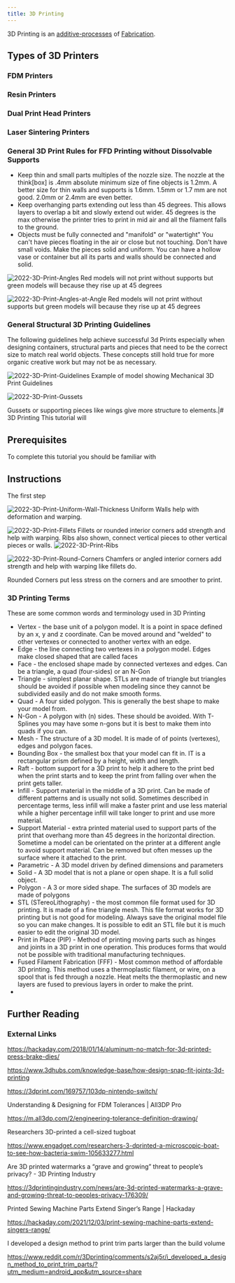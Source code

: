 ```yaml
---
title: 3D Printing
---
```


3D Printing is an [additive-processes](../sculpture/additive-processes.md) of [Fabrication](../making/fabrication.md).

## Types of 3D Printers

### FDM Printers

### Resin Printers

### Dual Print Head Printers

### Laser Sintering Printers

### General 3D Print Rules for FFD Printing without Dissolvable Supports

- Keep thin and small parts multiples of the nozzle size. The nozzle at the think[box] is .4mm absolute minimum size of fine objects is 1.2mm. A better size for thin walls and supports is 1.6mm. 1.5mm or 1.7 mm are not good. 2.0mm or 2.4mm are even better.
- Keep overhanging parts extending out less than 45 degrees. This allows layers to overlap a bit and slowly extend out wider. 45 degrees is the max otherwise the printer tries to print in mid air and all the filament falls to the ground.
- Objects must be fully connected and "manifold" or "watertight" You can't have pieces floating in the air or close but not touching. Don't have small voids. Make the pieces solid and uniform. You can have a hollow vase or container but all its parts and walls should be connected and solid.

![2022-3D-Print-Angles](../attachments/2022-3D-Print-Angles.png) Red models will not print without supports but green models will because they rise up at 45 degrees

![2022-3D-Print-Angles-at-Angle](../attachments/2022-3D-Print-Angles-at-Angle.png) Red models will not print without supports but green models will because they rise up at 45 degrees

### General Structural 3D Printing Guidelines

The following guidelines help achieve successful 3d Prints especially when designing containers, structural parts and pieces that need to be the correct size to match real world objects. These concepts still hold true for more organic creative work but may not be as necessary.

![2022-3D-Print-Guidelines](../attachments/2022-3D-Print-Guidelines.png) Example of model showing Mechanical 3D Print Guidelines

![2022-3D-Print-Gussets](../attachments/2022-3D-Print-Gussets.png)

Gussets or supporting pieces like wings give more structure to elements.|# 3D Printing This tutorial will

## Prerequisites

To complete this tutorial you should be familiar with

## Instructions

The first step

![2022-3D-Print-Uniform-Wall-Thickness](../attachments/2022-3D-Print-Uniform-Wall-Thickness.png) Uniform Walls help with deformation and warping.

![2022-3D-Print-Fillets](../attachments/2022-3D-Print-Fillets.png) Fillets or rounded interior corners add strength and help with warping. Ribs also shown, connect vertical pieces to other vertical pieces or walls. ![2022-3D-Print-Ribs](../attachments/2022-3D-Print-Ribs.png)

![2022-3D-Print-Round-Corners](../attachments/2022-3D-Print-Round-Corners.png) Chamfers or angled interior corners add strength and help with warping like fillets do.

Rounded Corners put less stress on the corners and are smoother to print.

### 3D Printing Terms

These are some common words and terminology used in 3D Printing

- Vertex - the base unit of a polygon model. It is a point in space defined by an x, y and z coordinate. Can be moved around and "welded" to other vertexes or connected to another vertex with an edge.
- Edge - the line connecting two vertexes in a polygon model. Edges make closed shaped that are called faces
- Face - the enclosed shape made by connected vertexes and edges. Can be a triangle, a quad (four-sides) or an N-Gon
- Triangle - simplest planar shape. STLs are made of triangle but triangles should be avoided if possible when modeling since they cannot be subdivided easily and do not make smooth forms.
- Quad - A four sided polygon. This is generally the best shape to make your model from.
- N-Gon - A polygon with (n) sides. These should be avoided. With T-Splines you may have some n-gons but it is best to make them into quads if you can.
- Mesh - The structure of a 3D model. It is made of of points (vertexes), edges and polygon faces.
- Bounding Box - the smallest box that your model can fit in. IT is a rectangular prism defined by a height, width and length.
- Raft - bottom support for a 3D print to help it adhere to the print bed when the print starts and to keep the print from falling over when the print gets taller.
- Infill - Support material in the middle of a 3D print. Can be made of different patterns and is usually not solid. Sometimes described in percentage terms, less infill will make a faster print and use less material while a higher percentage infill will take longer to print and use more material.
- Support Material - extra printed material used to support parts of the print that overhang more than 45 degrees in the horizontal direction. Sometime a model can be orientated on the printer at a different angle to avoid support material. Can be removed but often messes up the surface where it attached to the print.
- Parametric - A 3D model driven by defined dimensions and parameters
- Solid - A 3D model that is not a plane or open shape. It is a full solid object.
- Polygon - A 3 or more sided shape. The surfaces of 3D models are made of polygons
- STL (STereoLithography) - the most common file format used for 3D printing. It is made of a fine triangle mesh. This file format works for 3D printing but is not good for modeling. Always save the original model file so you can make changes. It is possible to edit an STL file but it is much easier to edit the original 3D model.
- Print in Place (PIP) - Method of printing moving parts such as hinges and joints in a 3D print in one operation. This produces forms that would not be possible with traditional manufacturing techniques.
- Fused Filament Fabrication (FFF) - Most common method of affordable 3D printing. This method uses a thermoplastic filament, or wire, on a spool that is fed through a nozzle. Heat melts the thermoplastic and new layers are fused to previous layers in order to make the print.
-

## Further Reading

### External Links

https://hackaday.com/2018/01/14/aluminum-no-match-for-3d-printed-press-brake-dies/

https://www.3dhubs.com/knowledge-base/how-design-snap-fit-joints-3d-printing

https://3dprint.com/169757/103dp-nintendo-switch/

Understanding & Designing for FDM Tolerances | All3DP Pro

https://m.all3dp.com/2/engineering-tolerance-definition-drawing/

Researchers 3D-printed a cell-sized tugboat

https://www.engadget.com/researchers-3-dprinted-a-microscopic-boat-to-see-how-bacteria-swim-105633277.html

Are 3D printed watermarks a “grave and growing” threat to people’s privacy? - 3D Printing Industry

https://3dprintingindustry.com/news/are-3d-printed-watermarks-a-grave-and-growing-threat-to-peoples-privacy-176309/

Printed Sewing Machine Parts Extend Singer’s Range | Hackaday

https://hackaday.com/2021/12/03/print-sewing-machine-parts-extend-singers-range/

I developed a design method to print trim parts larger than the build volume

https://www.reddit.com/r/3Dprinting/comments/s2aj5r/i_developed_a_design_method_to_print_trim_parts/?utm_medium=android_app&utm_source=share
